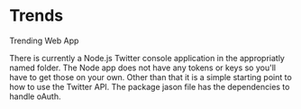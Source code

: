 # Trends
Trending Web App

There is currently a Node.js Twitter console application in the appropriatly named folder.
The Node app does not have any tokens or keys so you'll have to get those on your own. 
Other than that it is a simple starting point to how to use the Twitter API. The package jason file
has the dependencies to handle oAuth. 
